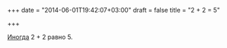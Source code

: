 +++
date = "2014-06-01T19:42:07+03:00"
draft = false
title = "2 + 2 = 5"

+++

<p><a href="http://play.golang.org/p/XnPglbkLW4">Иногда</a> 2 + 2 равно 5.</p>


